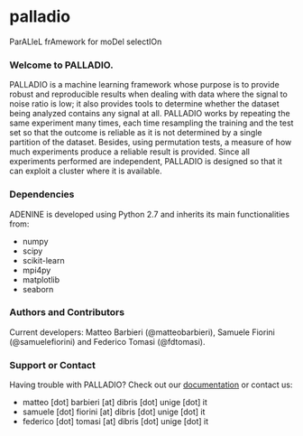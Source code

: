 # palladio
ParALleL frAmework for moDel selectIOn


### Welcome to PALLADIO.
PALLADIO is a machine learning framework whose purpose is to provide robust and reproducible results when dealing with data where the signal to noise ratio is low; it also provides tools to determine whether the dataset being analyzed contains any signal at all.
PALLADIO works by repeating the same experiment many times, each time resampling the training and the test set so that the outcome is reliable as it is not determined by a single partition of the dataset. Besides, using permutation tests, a measure of how much experiments produce a reliable result is provided.
Since all experiments performed are independent, PALLADIO is designed so that it can exploit a cluster where it is available.

### Dependencies
ADENINE is developed using Python 2.7 and inherits its main functionalities from:
* numpy
* scipy
* scikit-learn
* mpi4py
* matplotlib
* seaborn

### Authors and Contributors
Current developers: Matteo Barbieri (@matteobarbieri), Samuele Fiorini (@samuelefiorini) and Federico Tomasi (@fdtomasi).

### Support or Contact
Having trouble with PALLADIO? Check out our [documentation](http://www.slipguru.unige.it/Software/palladio/) or contact us:
* matteo [dot] barbieri [at] dibris [dot] unige [dot] it
* samuele [dot] fiorini [at] dibris [dot] unige [dot] it
* federico [dot] tomasi [at] dibris [dot] unige [dot] it
